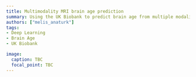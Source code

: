 ```yaml
---
title: Multimodality MRI brain age prediction
summary: Using the UK Biobank to predict brain age from multiple modalities of MRI data, including structural, diffusion and functional scans.
authors: ["melis_anaturk"]
tags:
- Deep Learning
- Brain Age
- UK Biobank

image:
  caption: TBC
  focal_point: TBC
---
```

